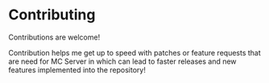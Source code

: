 # Contributing

Contributions are welcome!

Contribution helps me get up to speed with patches or feature requests that are need for MC Server in which can lead to faster releases and new features implemented into the repository!